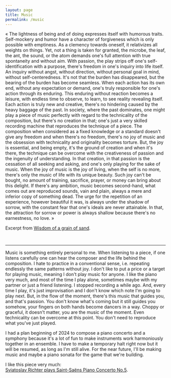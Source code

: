```yaml
---
layout: page
title: Music
permalink: /music
---
```


« The lightness of being and of doing expresses itself with humorous traits. Self-mockery and humor have a character of forgiveness which is only possible with emptiness. As a clemency towards oneself, it relativizes all weights on things. Yet, not a thing is taken for granted, the microbe, the leaf, the ant, the sound, or the atom demands one's full attention with true spontaneity and without aim. With passion, the play strips off one's self-identification with a purpose, there's freedom in one's inquiry into life itself. An inquiry without angst, without direction, without personal goal in mind, without self-centeredness. It's not that the burden has disappeared, but the bearing of the burden has become seamless. When each action has its own end, without any expectation or demand, one's truly responsible for one's action through its enduring. This enduring without reaction becomes a leisure, with endless time to observe, to learn, to see reality revealing itself. Each action is truly new and creative, there's no hindering caused by the heavy baggage of the past. In society, where the past dominates, one might play a piece of music perfectly with regard to the technicality of the composition, but there's no creation in that; one's just a very skilled recording machine that reproduces the technique of a piece. The composition when considered as a fixed knowledge or a standard doesn't give any freedom and when there's no freedom, there's no joy of music and the obsession with technicality and originality becomes torture. But, the joy is essential, and being empty, it's the ground of creation and when it's there, the technique can be overcome with the creativeness of passion and the ingenuity of understanding. In that creation, in that passion is the cessation of all seeking and asking, and one's only playing for the sake of music. When the joy of music is the joy of living, when the self is no more, there's only the music of life with its unique beauty. Such joy can't be bought, no amount of training, sacrifice, prayer, or money can bring about this delight. If there's any ambition, music becomes second-hand, what comes out are reproduced sounds, vain and plain, always a mere and inferior copy of something dead. The urge for the repetition of an experience, however beautiful it was, is always under the shadow of sorrow, with the constant fear that one's ideals are never attainable. In that, the attraction for sorrow or power is always shallow because there's no earnestness, no love. »

Excerpt from [Wisdom of a grain of sand](/).

<br>
<hr>

Music is something entirely personal to me. When listening to a piece, if one listens carefully one can hear the composer and the life behind the composition. I hate to practice in a conventional sense, i.e. repeating endlessly the same patterns without joy. I don't like to put a price or a target for playing music, meaning I don't play music for anyone. I like the piano very much, and most of the time I play alone, sometimes maybe with my partner or just a friend listening. I stopped recording a while ago. And, every time I play, it's just improvisation and I don't know which note I'm going to play next. But, in the flow of the moment, there's this music that guides you, and that's passion. You don't know what's coming but it still guides you somehow, your fingers on both hands become dancers in a way. Choppy or graceful, it doesn't matter, you are the music of the moment. Even technicality can be overcome at this point. You don't need to reproduce what you've just played.  

I had a plan beginning of 2024 to compose a piano concerto and a symphony because it's a lot of fun to make instruments work harmoniously together in an ensemble. I have to make a temporary halt right now but it will be resumed, as long as I'm still alive. For the near future, I'll be making music and maybe a piano sonata for the game that we're building.

I like this piece very much:  
<a href="https://www.youtube.com/watch?v=o6nSa6UDiKc">Sviatoslav Richter plays Saint-Saëns Piano Concerto No.5</a>.



